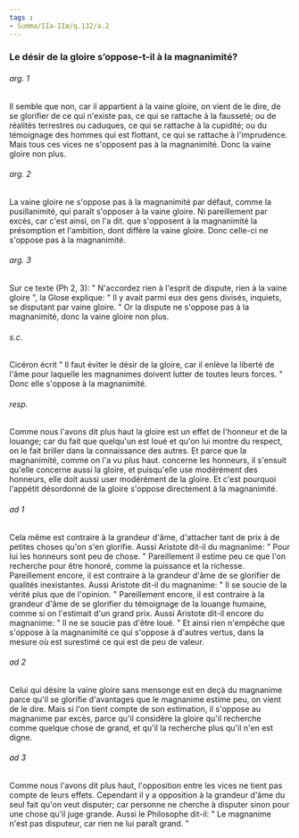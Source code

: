 ```yaml
---
tags : 
- Summa/IIa-IIæ/q.132/a.2
---
```


### Le désir de la gloire s’oppose-t-il à la magnanimité?

###### arg. 1
Il semble que non, car il appartient à la vaine gloire, on vient de le dire, de se glorifier de ce qui n'existe pas, ce qui se rattache à la fausseté; ou de réalités terrestres ou caduques, ce qui se rattache à la cupidité; ou du témoignage des hommes qui est flottant, ce qui se rattache à l'imprudence. Mais tous ces vices ne s'opposent pas à la magnanimité. Donc la vaine gloire non plus. 

###### arg. 2
La vaine gloire ne s'oppose pas à la magnanimité par défaut, comme la pusillanimité, qui paraît s'opposer à la vaine gloire. Ni pareillement par excès, car c'est ainsi, on l'a dit. que s'opposent à la magnanimité la présomption et l'ambition, dont diffère la vaine gloire. Donc celle-ci ne s'oppose pas à la magnanimité. 

###### arg. 3
Sur ce texte (Ph 2, 3): " N'accordez rien à l'esprit de dispute, rien à la vaine gloire ", la Glose explique: " Il y avait parmi eux des gens divisés, inquiets, se disputant par vaine gloire. " Or la dispute ne s'oppose pas à la magnanimité, donc la vaine gloire non plus. 

###### s.c.
Cicéron écrit " Il faut éviter le désir de la gloire, car il enlève la liberté de l'âme pour laquelle les magnanimes doivent lutter de toutes leurs forces. " Donc elle s'oppose à la magnanimité. 

###### resp.
Comme nous l'avons dit plus haut la gloire est un effet de l'honneur et de la louange; car du fait que quelqu'un est loué et qu'on lui montre du respect, on le fait briller dans la connaissance des autres. Et parce que la magnanimité, comme on l'a vu plus haut. concerne les honneurs, il s'ensuit qu'elle concerne aussi la gloire, et puisqu'elle use modérément des honneurs, elle doit aussi user modérément de la gloire. Et c'est pourquoi l'appétit désordonné de la gloire s'oppose directement à la magnanimité. 

###### ad 1
Cela même est contraire à la grandeur d'âme, d'attacher tant de prix à de petites choses qu'on s'en glorifie. Aussi Aristote dit-il du magnanime: " Pour lui les honneurs sont peu de chose. " Pareillement il estime peu ce que l'on recherche pour être honoré, comme la puissance et la richesse. Pareillement encore, il est contraire à la grandeur d'âme de se glorifier de qualités inexistantes. Aussi Aristote dit-il du magnanime: " Il se soucie de la vérité plus que de l'opinion. " Pareillement encore, il est contraire à la grandeur d'âme de se glorifier du témoignage de la louange humaine, comme si on l'estimait d'un grand prix. Aussi Aristote dit-il encore du magnanime: " Il ne se soucie pas d'être loué. " Et ainsi rien n'empêche que s'oppose à la magnanimité ce qui s'oppose à d'autres vertus, dans la mesure où est surestimé ce qui est de peu de valeur. 

###### ad 2
Celui qui désire la vaine gloire sans mensonge est en deçà du magnanime parce qu'il se glorifie d'avantages que le magnanime estime peu, on vient de le dire. Mais si l'on tient compte de son estimation, il s'oppose au magnanime par excès, parce qu'il considère la gloire qu'il recherche comme quelque chose de grand, et qu'il la recherche plus qu'il n'en est digne. 

###### ad 3
Comme nous l'avons dit plus haut, l'opposition entre les vices ne tient pas compte de leurs effets. Cependant il y a opposition à la grandeur d'âme du seul fait qu'on veut disputer; car personne ne cherche à disputer sinon pour une chose qu'il juge grande. Aussi le Philosophe dit-il: " Le magnanime n'est pas disputeur, car rien ne lui paraît grand. " 

